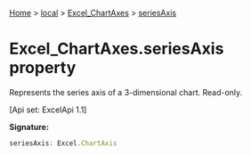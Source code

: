 [Home](./index) &gt; [local](local.md) &gt; [Excel\_ChartAxes](local.excel_chartaxes.md) &gt; [seriesAxis](local.excel_chartaxes.seriesaxis.md)

# Excel\_ChartAxes.seriesAxis property

Represents the series axis of a 3-dimensional chart. Read-only. 

 \[Api set: ExcelApi 1.1\]

**Signature:**
```javascript
seriesAxis: Excel.ChartAxis
```
